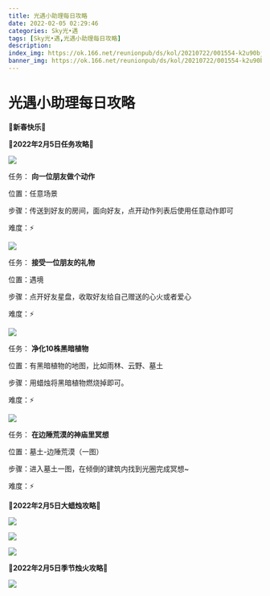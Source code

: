 ```yaml
---
title: 光遇小助理每日攻略
date: 2022-02-05 02:29:46
categories: Sky光•遇
tags: [Sky光•遇,光遇小助理每日攻略]
description: 
index_img: https://ok.166.net/reunionpub/ds/kol/20210722/001554-k2u90bj7ay.png?imageView&thumbnail=600x0&type=jpg
banner_img: https://ok.166.net/reunionpub/ds/kol/20210722/001554-k2u90bj7ay.png?imageView&thumbnail=600x0&type=jpg
---
```

# 光遇小助理每日攻略
**🌹新春快乐🌹**

 **🌊2022年2月5日任务攻略🌊**

![](https://ok.166.net/reunionpub/ds/kol/20220205/010751-m2e8a7irk0.png)

任务： **向一位朋友做个动作**

位置：任意场景

步骤：传送到好友的房间，面向好友，点开动作列表后使用任意动作即可

难度：⚡

![](https://ok.166.net/reunionpub/ds/kol/20220205/010721-90btv58ip3.png)

任务： **接受一位朋友的礼物**

位置：遇境

步骤：点开好友星盘，收取好友给自己赠送的心火或者爱心

难度：⚡

![](https://ok.166.net/reunionpub/ds/kol/20220205/010819-n3t6fypoe4.png)

任务： **净化10株黑暗植物**

位置：有黑暗植物的地图，比如雨林、云野、墓土

步骤：用蜡烛将黑暗植物燃烧掉即可。

难度：⚡

![](https://ok.166.net/reunionpub/ds/kol/20220205/010850-h4ljst3sqd.png)

任务： **在边陲荒漠的神庙里冥想**

位置：墓土-边陲荒漠（一图）

步骤：进入墓土一图，在倾倒的建筑内找到光圈完成冥想~

难度：⚡

 **🌊2022年2月5日大蜡烛攻略🌊**

![](https://ok.166.net/reunionpub/ds/kol/20220205/011023-w8h5mqnfzo.png)

![](https://ok.166.net/reunionpub/ds/kol/20220205/011454-pkqsn2bw46.png)

![](https://ok.166.net/reunionpub/ds/kol/20220205/011620-clj7sd2h0b.png)

  

 **🌊2022年2月5日季节烛火攻略🌊**

![](https://ok.166.net/reunionpub/ds/kol/20220205/012013-aq6cnhw2zd.png)

  

  

  

  

  

